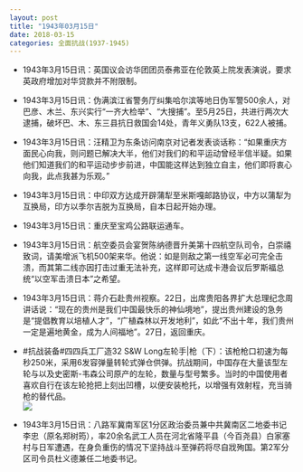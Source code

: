 ```yaml
---
layout: post
title: "1943年03月15日"
date: 2018-03-15
categories: 全面抗战(1937-1945)
---
```


<meta name="referrer" content="no-referrer" />

- 1943年3月15日讯：英国议会访华团团员泰弗亚在伦敦英上院发表演说，要求英政府增加对华贷款并不附限制。 

- 1943年3月15日讯：伪满滨江省警务厅纠集哈尔滨等地日伪军警500余人，对巴彦、木兰、东兴实行“一齐大检举”、“大搜捕”。至5月25日，共进行两次大逮捕，破坏巴、木、东三县抗日救国会14处，青年义勇队13支，622人被捕。 

- 1943年3月15日讯：汪精卫为东条访问南京对记者发表谈话称：“如果重庆方面民心向我，则问题已解决大半，他们对我们的和平运动曾经半信半疑。如果他们知道我们的和平运动步步前进，中国能这样达到独立自主，他们即将衷心向我，此点我甚为乐观。” 

- 1943年3月15日讯：中印双方达成开辟蒲犁至米斯嘎邮路协议，中方以蒲犁为互换局，印方以季尔吉脱为互换局，自本日起开始办理。 

- 1943年3月15日讯：重庆至宝鸡公路联运通车。 

- 1943年3月15日讯：航空委员会宴贺陈纳德晋升美第十四航空队司令，白崇禧致词，请美增派飞机500架来华。他说：如是则敌之第一线空军必可完全击溃，而其第二线亦因打击过重无法补充，这样即可达成卡港会议后罗斯福总统“以空军击溃日本”之希望。 

- 1943年3月15日讯：蒋介石赴贵州视察。22日，出席贵阳各界扩大总理纪念周讲话说：“现在的贵州是我们中国最快乐的神仙境地”，提出贵州建设的急务是“提倡教育以培植人才”，“广植森林以开发地利”，如此“不出十年，我们贵州一定是遍地黄金，成为人间福地”。27日，返回重庆。 

- #抗战装备#四四兵工厂造32 S&W Long左轮手|枪（下）：该枪枪口初速为每秒250米，采用6发容弹量转轮式弹仓供弹。抗战期间，中国存在大量该型左轮与以及史密斯-韦森公司原产的左轮，数量与型号繁多。当时的中国使用者喜欢自行在该左轮抢把上刻出凹槽，以便安装枪托，以增强有效射程，充当骑枪的替代品。 <br/><img src="https://wx1.sinaimg.cn/large/aca367d8ly1fpd9tlma4tj20d608375n.jpg" />

- 1943年3月15日讯：八路军冀南军区1分区政治委员兼中共冀南区二地委书记李忠（原名郑树筠），率20余名武工人员在河北省隆平县（今百尧县）白家塞村与日军遭遇，在身负重伤的情况下坚持战斗至弹药将尽自戕殉国。第2军分区司令员杜义德兼任二地委书记。 

